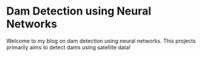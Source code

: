 # Dam Detection using Neural Networks

Welcome to my blog on dam detection using neural networks. This projects primarily aims to detect dams using satellite data!

